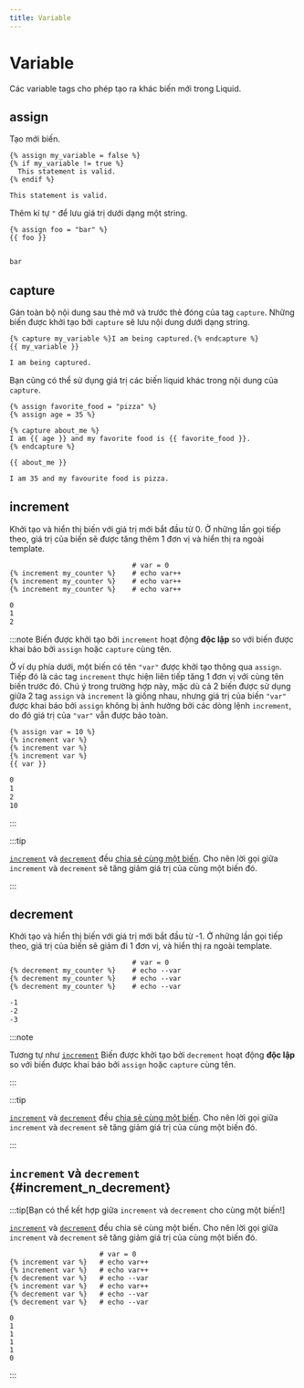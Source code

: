 ```yaml
---
title: Variable
---
```


# Variable

Các variable tags cho phép tạo ra khác biến mới trong Liquid.

## assign

Tạo mới biến.

```liquid title="Input"
{% assign my_variable = false %}
{% if my_variable != true %}
  This statement is valid.
{% endif %}
```

```html title="Output"
This statement is valid.
```

Thêm kí tự `"` để lưu giá trị dưới dạng một string.

```liquid title="Input"
{% assign foo = "bar" %}
{{ foo }}
```

```html title="Output"

bar
```

## capture

Gán toàn bộ nội dung sau thẻ mở và trước thẻ đóng của tag `capture`. Những biến được khởi tạo bởi `capture` sẽ lưu nội dung dưới dạng string.

```liquid title="Input"
{% capture my_variable %}I am being captured.{% endcapture %}
{{ my_variable }}
```

```html title="Output"
I am being captured.
```

Bạn cũng có thể sử dụng giá trị các biến liquid khác trong nội dung của `capture`. 

```liquid title="Input"
{% assign favorite_food = "pizza" %}
{% assign age = 35 %}

{% capture about_me %}
I am {{ age }} and my favorite food is {{ favorite_food }}.
{% endcapture %}

{{ about_me }}
```

```html title="Output"
I am 35 and my favourite food is pizza.
```

## increment

Khởi tạo và hiển thị biến với giá trị mới bắt đầu từ 0. Ở những lần gọi tiếp theo, giá trị của biến sẽ được tăng thêm 1 đơn vị và hiển thị ra ngoài template.

```liquid title="Input"
                              # var = 0
{% increment my_counter %}    # echo var++
{% increment my_counter %}    # echo var++
{% increment my_counter %}    # echo var++
```

```html title="Output"
0
1
2
```

:::note
Biến được khởi tạo bởi `increment` hoạt động **độc lập** so với biến được khai báo bởi `assign` hoặc `capture` cùng tên.

Ở ví dụ phía dưới, một biến có tên `"var"` được khởi tạo thông qua `assign`. Tiếp đó là các tag `increment` thực hiện liên tiếp tăng 1 đơn vị với cùng tên biến trước đó. Chú ý trong trường hợp này, mặc dù cả 2 biến được sử dụng giữa 2 tag `assign` và `increment` là giống nhau, nhưng giá trị của biến `"var"` được khai báo bởi `assign` không bị ảnh hưởng bởi các dòng lệnh `increment`, do đó giá trị của `"var"` vẫn được bảo toàn.

```liquid title="Input"
{% assign var = 10 %}
{% increment var %}
{% increment var %}
{% increment var %}
{{ var }}
```

```html title="Output"
0
1
2
10
```
:::

:::tip

[`increment`](#increment) và [`decrement`](#decrement) đều [chia sẻ cùng một biến](#increment_n_decrement). Cho nên lời gọi giữa `increment` và `decrement` sẽ tăng giảm giá trị của cùng một biến đó.

:::

## decrement

Khởi tạo và hiển thị biến với giá trị mới bắt đầu từ -1. Ở những lần gọi tiếp theo, giá trị của biến sẽ giảm đi 1 đơn vị, và hiển thị ra ngoài template.

```liquid title="Input"
                              # var = 0
{% decrement my_counter %}    # echo --var
{% decrement my_counter %}    # echo --var
{% decrement my_counter %}    # echo --var
```

```html title="Output"
-1
-2
-3
```

:::note

Tương tự như [`increment`](#increment) Biến được khởi tạo bởi `decrement` hoạt động **độc lập** so với biến được khai báo bởi `assign` hoặc `capture` cùng tên.

:::

:::tip

[`increment`](#increment) và [`decrement`](#decrement) đều [chia sẻ cùng một biến](#increment_n_decrement). Cho nên lời gọi giữa `increment` và `decrement` sẽ tăng giảm giá trị của cùng một biến đó.

:::

## `increment` và `decrement` {#increment_n_decrement}
:::tip[Bạn có thể kết hợp giữa `increment` và `decrement` cho cùng một biến!]

[`increment`](#increment) và [`decrement`](#decrement) đều chia sẻ cùng một biến. Cho nên lời gọi giữa `increment` và `decrement` sẽ tăng giảm giá trị của cùng một biến đó.

```liquid title="Input"
                      # var = 0
{% increment var %}   # echo var++
{% increment var %}   # echo var++
{% decrement var %}   # echo --var
{% increment var %}   # echo var++
{% decrement var %}   # echo --var
{% decrement var %}   # echo --var
```

```liquid title="Output"
0
1
1
1
1
0
```

:::